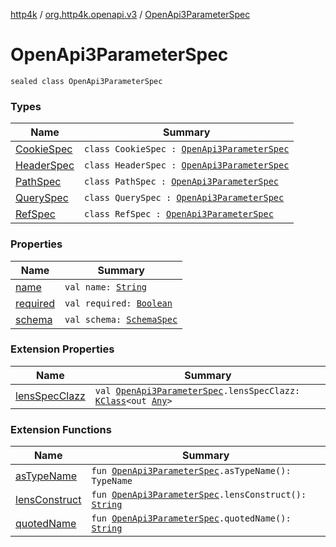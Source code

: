 [http4k](../../index.md) / [org.http4k.openapi.v3](../index.md) / [OpenApi3ParameterSpec](./index.md)

# OpenApi3ParameterSpec

`sealed class OpenApi3ParameterSpec`

### Types

| Name | Summary |
|---|---|
| [CookieSpec](-cookie-spec/index.md) | `class CookieSpec : `[`OpenApi3ParameterSpec`](./index.md) |
| [HeaderSpec](-header-spec/index.md) | `class HeaderSpec : `[`OpenApi3ParameterSpec`](./index.md) |
| [PathSpec](-path-spec/index.md) | `class PathSpec : `[`OpenApi3ParameterSpec`](./index.md) |
| [QuerySpec](-query-spec/index.md) | `class QuerySpec : `[`OpenApi3ParameterSpec`](./index.md) |
| [RefSpec](-ref-spec/index.md) | `class RefSpec : `[`OpenApi3ParameterSpec`](./index.md) |

### Properties

| Name | Summary |
|---|---|
| [name](name.md) | `val name: `[`String`](https://kotlinlang.org/api/latest/jvm/stdlib/kotlin/-string/index.html) |
| [required](required.md) | `val required: `[`Boolean`](https://kotlinlang.org/api/latest/jvm/stdlib/kotlin/-boolean/index.html) |
| [schema](schema.md) | `val schema: `[`SchemaSpec`](../../org.http4k.openapi/-schema-spec/index.md) |

### Extension Properties

| Name | Summary |
|---|---|
| [lensSpecClazz](../../org.http4k.poet/lens-spec-clazz.md) | `val `[`OpenApi3ParameterSpec`](./index.md)`.lensSpecClazz: `[`KClass`](https://kotlinlang.org/api/latest/jvm/stdlib/kotlin.reflect/-k-class/index.html)`<out `[`Any`](https://kotlinlang.org/api/latest/jvm/stdlib/kotlin/-any/index.html)`>` |

### Extension Functions

| Name | Summary |
|---|---|
| [asTypeName](../../org.http4k.poet/as-type-name.md) | `fun `[`OpenApi3ParameterSpec`](./index.md)`.asTypeName(): TypeName` |
| [lensConstruct](../../org.http4k.poet/lens-construct.md) | `fun `[`OpenApi3ParameterSpec`](./index.md)`.lensConstruct(): `[`String`](https://kotlinlang.org/api/latest/jvm/stdlib/kotlin/-string/index.html) |
| [quotedName](../../org.http4k.poet/quoted-name.md) | `fun `[`OpenApi3ParameterSpec`](./index.md)`.quotedName(): `[`String`](https://kotlinlang.org/api/latest/jvm/stdlib/kotlin/-string/index.html) |
